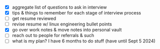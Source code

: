 - [x] aggregate list of questions to ask in interview
- [x] tips & things to remember for each stage of interview process
- [ ] get resume reviewed
- [ ] revise resume w/ linux engineering bullet points
- [x] go over work notes & move notes into personal vault
- [ ] reach out to people for referrals & such
- [ ] what is my plan? I have 6 months to do stuff (have until Sept 5 2024)
